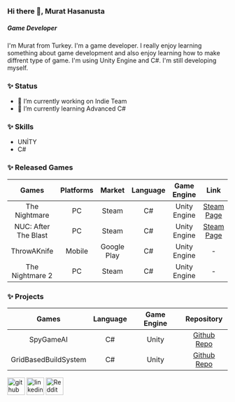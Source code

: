 ### Hi there 👋, Murat Hasanusta
##### Game Developer
I'm Murat from Turkey. I'm a game developer. I really enjoy learning something about game development and also enjoy learning how to make diffrent type of game. I'm using Unity Engine and C#. I'm still developing myself.


### ✨ Status
- 🔭 I’m currently working on Indie Team
- 🌱 I’m currently learning Advanced C# 


### ✨ Skills
* UNİTY <br>
* C#


### ✨ Released Games

Games | Platforms | Market | Language | Game Engine | Link
:------------: | :-------------:  | :-------------: | :------------: | :-------------: | :-------------:
The Nightmare | PC | Steam | C# | Unity Engine | <a href = "https://store.steampowered.com/app/1372550/The_Nightmare/?beta=0"> Steam Page </a> 
NUC: After The Blast | PC | Steam | C# | Unity Engine | <a href = "https://store.steampowered.com/app/1595410/NUC_After_The_Blast/"> Steam Page </a> 
ThrowAKnife | Mobile | Google Play | C# | Unity Engine | -
The Nightmare 2 | PC | Steam | C# | Unity Engine | -


### ✨ Projects

Games | Language | Game Engine | Repository
:------------: | :-------------:  | :-------------: | :------------:
SpyGameAI | C# | Unity | <a href = "https://github.com/Calquter/SpyGameAI">Github Repo</a>
GridBasedBuildSystem| C# | Unity | <a href = "https://github.com/Calquter/GridBasedBuildSystem">Github Repo</a>


[<img src='https://cdn.jsdelivr.net/npm/simple-icons@3.0.1/icons/github.svg' alt='github' height='40'>](https://github.com/Calquter)  [<img src='https://cdn.jsdelivr.net/npm/simple-icons@3.0.1/icons/linkedin.svg' alt='linkedin' height='40'>](https://www.linkedin.com/in/murat-hasanusta-885b511b7/)  [<img src='https://cdn.jsdelivr.net/npm/simple-icons@3.0.1/icons/reddit.svg' alt='Reddit' height='40'>](https://www.reddit.com/user/Calquter)  


